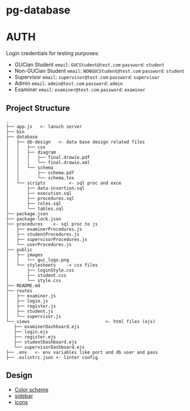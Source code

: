# pg-database

# AUTH

Login credentials for testing purposes:
- GUCian Student
`email`: `GUCStudent@test.com`
`password`: `student`
- Non-GUCian Student
`email`: `NONGUCStudent@test.com`
`password`: `student`
- Supervisor
`email`: `supervisor@test.com`
`password`: `supervisor`
- Admin
`email`: `admin@test.com`
`password`: `admin`
- Examiner
`email`: `examiner@test.com`
`password`: `examiner`


## Project Structure 
 ```
 .
├── app.js   <- lanuch server
├── bin
├── database  
│   ├── db-design   <- data base design related files
│   │   ├── csv
│   │   ├── diagram
│   │   │   ├── final.drawio.pdf
│   │   │   └── final.drawio.xml
│   │   └── schema
│   │       ├── schema.pdf
│   │       └── schema.tex
│   └── scripts         <- sql proc and exce 
│       ├── data-insertion.sql
│       ├── execution.sql
│       ├── procedures.sql
│       ├── roles.sql
│       └── tables.sql
├── package.json
├── package-lock.json 
├── procedures    <- sql proc to js 
│   ├── examinerProcedures.js
│   ├── studentProcedures.js
│   ├── supervisorProcedures.js
│   └── userProcedures.js
├── public
│   ├── images
│   │   └── guc_logo.png 
│   └── stylesheets    -< css files 
│       ├── loginStyle.css
│       ├── student.css  
│       └── style.css
├── README.md
├── routes
│   ├── examiner.js
│   ├── login.js
│   ├── register.js
│   ├── student.js
│   └── supervisor.js
└── views                             <- html files (ejs)
    ├── examinerDashboard.ejs
    ├── login.ejs
    ├── register.ejs
    ├── studentDashboard.ejs
    └── supervisorDashboard.ejs
├── .env   <- env variables like port and db user and pass
├── .eslintrc.json <- linter config
```

## Design
- [Color scheme](https://colorhunt.co/palette/f0f5f9c9d6df52616b1e2022)
- [sidebar](https://codepen.io/jainharshit/pen/bGBRyLP)
- [icons](https://fontawesome.com/v5.15/icons?d=gallery&p=2&m=free)

